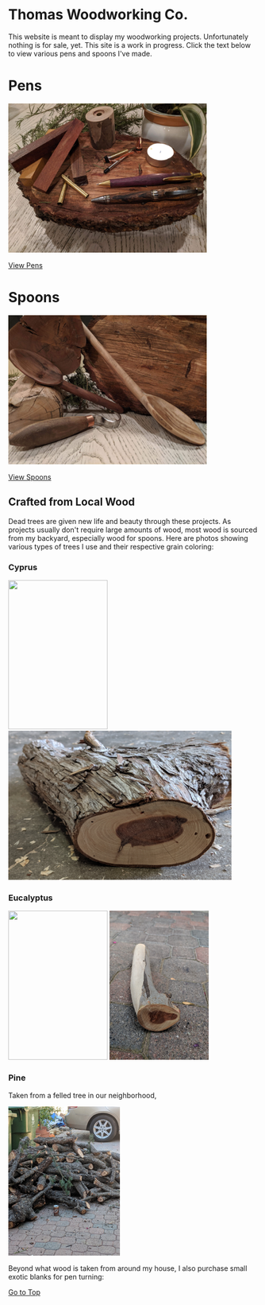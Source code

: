 # Thomas Woodworking Co.

This website is meant to display my woodworking projects. Unfortunately nothing is for sale, yet. This site is a work in progress. Click the text below to view various pens and spoons I've made.
# Pens 

<img src="ThemeImgPens.jpg" width= "400" height="300">

[View Pens](Pens.md)

# Spoons

<img src="ThemeImgSpoons.jpg" width= "400" height="300">

[View Spoons](Spoons.md)



## Crafted from Local Wood
Dead trees are given new life and beauty through these projects. As projects usually don't require large amounts of wood, most wood is sourced from my backyard, especially wood for spoons.  Here are photos showing various types of trees I use and their respective grain coloring:  

### Cyprus

<img src="CyprusTree.jpg" width="200" height="300"> <img src="CyprusWood.jpg" width="450" height="300">  

### Eucalyptus

<img src="EucalyptusTree.jpg" width="200" height="300"> <img src="EucalyptusWood.jpg" width="200" height="300">  

### Pine

Taken from a felled tree in our neighborhood, 

<img src="PineWoodPile.jpg" width="225" height="300">

Beyond what wood is taken from around my house, I also purchase small exotic blanks for pen turning:

[Go to Top](#Thomas-Woodworking-Co)

